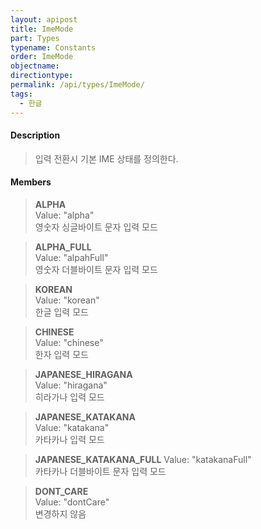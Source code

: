 ```yaml
---
layout: apipost
title: ImeMode
part: Types
typename: Constants
order: ImeMode
objectname: 
directiontype: 
permalink: /api/types/ImeMode/
tags:
  - 한글
---
```


#### Description

> 입력 전환시 기본 IME 상태를 정의한다.

#### Members

> **ALPHA**                    
> Value: "alpha"        
> 영숫자 싱글바이트 문자 입력 모드

> **ALPHA_FULL**             
> Value: "alpahFull"   
> 영숫자 더블바이트 문자 입력 모드

> **KOREAN**                 
> Value: "korean"       
> 한글 입력 모드

> **CHINESE**                
> Value: "chinese"      
> 한자 입력 모드

> **JAPANESE_HIRAGANA**      
> Value: "hiragana"     
> 히라가나 입력 모드

> **JAPANESE_KATAKANA**      
> Value: "katakana"     
> 카타카나  입력 모드

> **JAPANESE_KATAKANA_FULL** 
> Value: "katakanaFull"  
> 카타카나 더블바이트 문자 입력 모드

> **DONT_CARE**              
> Value: "dontCare"     
> 변경하지 않음 
